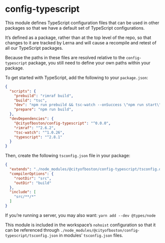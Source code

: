 # config-typescript

This module defines TypeScript configuration files that can be used in other
packages so that we have a default set of TypeScript configurations.

It’s defined as a package, rather than at the top level of the repo, so that
changes to it are tracked by Lerna and will cause a recompile and retest of all
our TypeScript packages.

Because the paths in these files are resolved relative to the
`config-typescript` package, you still need to define your own paths within your
package.

To get started with TypeScript, add the following to your `package.json`:

```json
{
  "scripts": {
    "prebuild": "rimraf build",
    "build": "tsc",
    "dev": "npm run prebuild && tsc-watch --onSuccess \"npm run start\"",
    "prepare": "npm run build",
  },
  "devDependencies": {
    "@cityofboston/config-typescript": "^0.0.0",
    "rimraf": "^2.6.2",
    "tsc-watch": "^1.0.26",
    "typescript": "^2.8.1"
  }
}
```

Then, create the following `tsconfig.json` file in your package:

```json
{
  "extends": "./node_modules/@cityofboston/config-typescript/tsconfig.default.json",
  "compilerOptions": {
    "rootDir": "src",
    "outDir": "build"
  },
  "include": [
    "src/**/*"
  ]
}
```

If you’re running a server, you may also want: `yarn add --dev @types/node`

This module is included in the workspace’s `nohoist` configuration so that it
can be referenced through
`./node_modules/@cityofboston/config-typescript/tsconfig.json` in modules’
`tsconfig.json` files.

